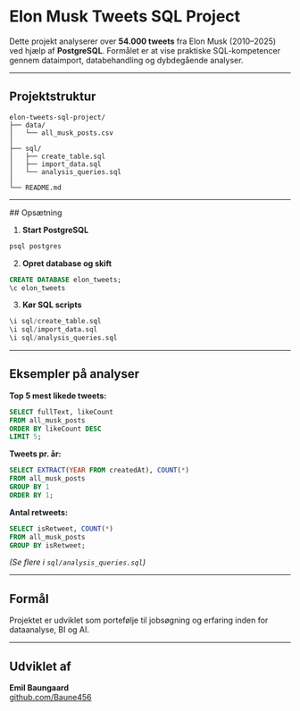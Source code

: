 # Elon Musk Tweets SQL Project

Dette projekt analyserer over **54.000 tweets** fra Elon Musk (2010–2025) ved hjælp af **PostgreSQL**. Formålet er at vise praktiske SQL-kompetencer gennem dataimport, databehandling og dybdegående analyser.

---

## Projektstruktur

```
elon-tweets-sql-project/
├── data/
│   └── all_musk_posts.csv
│
├── sql/
│   ├── create_table.sql
│   ├── import_data.sql
│   └── analysis_queries.sql
│
└── README.md
```

---

##️ Opsætning

1. **Start PostgreSQL**
```bash
psql postgres
```

2. **Opret database og skift**
```sql
CREATE DATABASE elon_tweets;
\c elon_tweets
```

3. **Kør SQL scripts**
```sql
\i sql/create_table.sql
\i sql/import_data.sql
\i sql/analysis_queries.sql
```

---

## Eksempler på analyser

**Top 5 mest likede tweets:**
```sql
SELECT fullText, likeCount 
FROM all_musk_posts 
ORDER BY likeCount DESC 
LIMIT 5;
```

**Tweets pr. år:**
```sql
SELECT EXTRACT(YEAR FROM createdAt), COUNT(*) 
FROM all_musk_posts 
GROUP BY 1 
ORDER BY 1;
```

**Antal retweets:**
```sql
SELECT isRetweet, COUNT(*) 
FROM all_musk_posts 
GROUP BY isRetweet;
```

_(Se flere i `sql/analysis_queries.sql`)_

---

## Formål

Projektet er udviklet som portefølje til jobsøgning og erfaring inden for dataanalyse, BI og AI.

---

## Udviklet af

**Emil Baungaard**  
[github.com/Baune456](https://github.com/Baune456)
